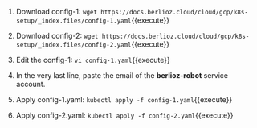 1. Download config-1: 
`wget https://docs.berlioz.cloud/cloud/gcp/k8s-setup/_index.files/config-1.yaml`{{execute}}
2. Download config-2: 
`wget https://docs.berlioz.cloud/cloud/gcp/k8s-setup/_index.files/config-2.yaml`{{execute}}

3. Edit the config-1:
`vi config-1.yaml`{{execute}}

4. In the very last line, paste the email of the **berlioz-robot** service account.

5. Apply config-1.yaml:
`kubectl apply -f config-1.yaml`{{execute}}

6. Apply config-2.yaml:
`kubectl apply -f config-2.yaml`{{execute}}
